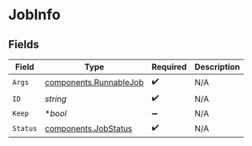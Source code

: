 # JobInfo


## Fields

| Field                                                            | Type                                                             | Required                                                         | Description                                                      |
| ---------------------------------------------------------------- | ---------------------------------------------------------------- | ---------------------------------------------------------------- | ---------------------------------------------------------------- |
| `Args`                                                           | [components.RunnableJob](../../models/components/runnablejob.md) | :heavy_check_mark:                                               | N/A                                                              |
| `ID`                                                             | *string*                                                         | :heavy_check_mark:                                               | N/A                                                              |
| `Keep`                                                           | **bool*                                                          | :heavy_minus_sign:                                               | N/A                                                              |
| `Status`                                                         | [components.JobStatus](../../models/components/jobstatus.md)     | :heavy_check_mark:                                               | N/A                                                              |